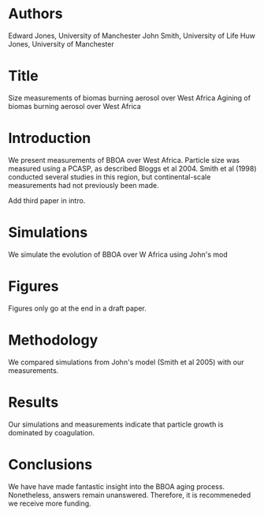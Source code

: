 # Authors
Edward Jones, University of Manchester
John Smith, University of Life
Huw Jones, University of Manchester



# Title


Size measurements of biomas burning aerosol over West Africa
Agining of biomas burning aerosol over West Africa


# Introduction
We present measurements of BBOA over West Africa.
Particle size was measured using a PCASP, as described
Bloggs et al 2004. Smith et al (1998) conducted several 
studies in this region, but continental-scale 
measurements had not previously been made.

Add third paper in intro.

# Simulations
We simulate the evolution of BBOA over W Africa using John's 
mod

# Figures 
Figures only go at the end in a draft paper.

# Methodology 
We compared simulations from John's model (Smith et al 2005)
with our measurements. 

# Results
Our simulations and measurements indicate that particle 
growth is dominated by coagulation. 

# Conclusions 
We have have made fantastic insight into the BBOA aging
process. Nonetheless, answers remain unanswered.
Therefore, it is recommeneded we receive more funding.
